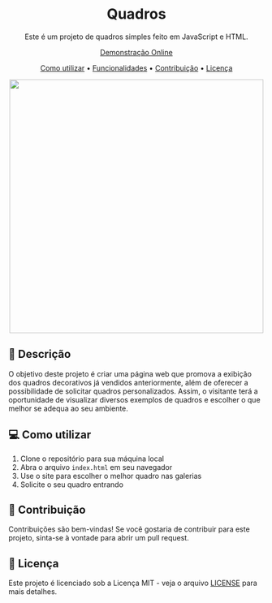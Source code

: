 <h1 align="center">Quadros</h1>

<p align="center">Este é um projeto de quadros simples feito em JavaScript e HTML.</p>

<p align="center"><a href="https://danielscharp.github.io/Quadros/">Demonstração Online</a></p>

<p align="center">
    <a href="#como-utilizar">Como utilizar</a> •
    <a href="#funcionalidades">Funcionalidades</a> •
    <a href="#contribuição">Contribuição</a> •
    <a href="#licença">Licença</a>
</p>

<p align="center"><img src="https://danielscharp.github.io/Quadros/layout-pagina.jpeg" width="500"></p>

## 📖 Descrição

O objetivo deste projeto é criar uma página web que promova a exibição dos quadros decorativos já vendidos anteriormente, 
além de oferecer a possibilidade de solicitar quadros personalizados. Assim, o visitante terá a oportunidade de visualizar diversos 
exemplos de quadros e escolher o que melhor se adequa ao seu ambiente.

## 💻 Como utilizar

1. Clone o repositório para sua máquina local
2. Abra o arquivo `index.html` em seu navegador
3. Use o site para escolher o melhor quadro nas galerias
4. Solicite o seu quadro entrando

## 🤝 Contribuição

Contribuições são bem-vindas! Se você gostaria de contribuir para este projeto, sinta-se à vontade para abrir um pull request.

## 📝 Licença

Este projeto é licenciado sob a Licença MIT - veja o arquivo [LICENSE](LICENSE) para mais detalhes.
